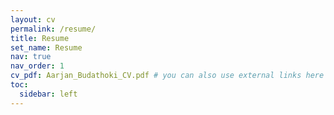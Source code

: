 ```yaml
---
layout: cv
permalink: /resume/
title: Resume
set_name: Resume
nav: true
nav_order: 1
cv_pdf: Aarjan_Budathoki_CV.pdf # you can also use external links here
toc:
  sidebar: left
---
```

